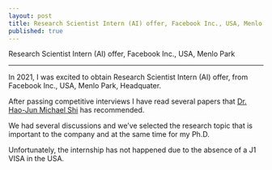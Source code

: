 ```yaml
---
layout: post
title: Research Scientist Intern (AI) offer, Facebook Inc., USA, Menlo Park
published: true
---
```


Research Scientist Intern (AI) offer, Facebook Inc., USA, Menlo Park

---

In 2021, I was excited to obtain Research Scientist Intern (AI) offer, from Facebook Inc., USA, Menlo Park, Headquater.

After passing competitive interviews I have read several papers that [Dr. Hao-Jun Michael Shi](https://scholar.google.com/citations?user=U1efqpIAAAAJ) has recommended. 

We had several discussions and we’ve selected the research topic that is important to the company and at the same time for my Ph.D. 

Unfortunately, the internship has not happened due to the absence of a J1 VISA in the USA.
